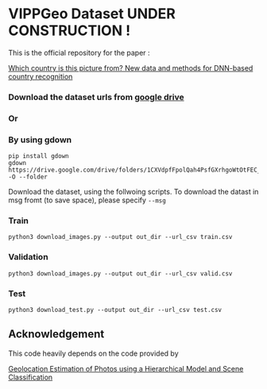 # VIPPGeo Dataset UNDER CONSTRUCTION !

This is the official repository for the paper : 

[Which country is this picture from? New data and methods for DNN-based country recognition](https://arxiv.org/pdf/2209.02429.pdf) 


### Download the dataset urls from [google drive](https://drive.google.com/drive/folders/1CXVdpfFpolQah4PsfGXrhgoWtOtFEC__?usp=sharing)

### Or 
### By using gdown

```
pip install gdown
gdown https://drive.google.com/drive/folders/1CXVdpfFpolQah4PsfGXrhgoWtOtFEC__ -O --folder
```

Download the dataset, using the follwoing scripts. To download the datast in msg fromt (to save space), please specify ``` --msg ```
&nbsp;
### Train 
    python3 download_images.py --output out_dir --url_csv train.csv 

### Validation
    python3 download_images.py --output out_dir --url_csv valid.csv  
### Test 
    python3 download_test.py --output out_dir --url_csv test.csv 

## Acknowledgement 

This code heavily depends on the code provided by 

[Geolocation Estimation of Photos using a Hierarchical Model and Scene Classification](https://github.com/TIBHannover/GeoEstimation) 
